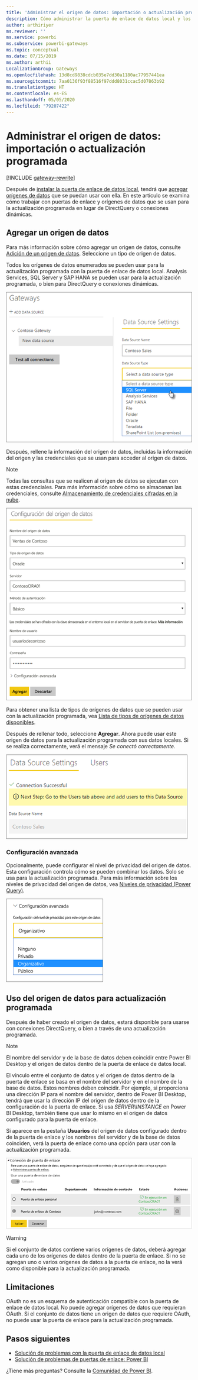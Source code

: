 ```yaml
---
title: 'Administrar el origen de datos: importación o actualización programada'
description: Cómo administrar la puerta de enlace de datos local y los orígenes de datos que pertenecen a esa puerta de enlace. Este artículo es específico para los orígenes de datos que se pueden usar con la importación o la actualización programada.
author: arthiriyer
ms.reviewer: ''
ms.service: powerbi
ms.subservice: powerbi-gateways
ms.topic: conceptual
ms.date: 07/15/2019
ms.author: arthii
LocalizationGroup: Gateways
ms.openlocfilehash: 13d8cd9838cdcb035e7dd30a1180ac77957441ea
ms.sourcegitcommit: 7aa0136f93f88516f97ddd8031ccac5d07863b92
ms.translationtype: HT
ms.contentlocale: es-ES
ms.lasthandoff: 05/05/2020
ms.locfileid: "79207422"
---
```

# <a name="manage-your-data-source---importscheduled-refresh"></a>Administrar el origen de datos: importación o actualización programada

[!INCLUDE [gateway-rewrite](includes/gateway-rewrite.md)]

Después de [instalar la puerta de enlace de datos local](/data-integration/gateway/service-gateway-install), tendrá que [agregar orígenes de datos](service-gateway-data-sources.md#add-a-data-source) que se puedan usar con ella. En este artículo se examina cómo trabajar con puertas de enlace y orígenes de datos que se usan para la actualización programada en lugar de DirectQuery o conexiones dinámicas.

## <a name="add-a-data-source"></a>Agregar un origen de datos

Para más información sobre cómo agregar un origen de datos, consulte [Adición de un origen de datos](service-gateway-data-sources.md#add-a-data-source). Seleccione un tipo de origen de datos.

Todos los orígenes de datos enumerados se pueden usar para la actualización programada con la puerta de enlace de datos local. Analysis Services, SQL Server y SAP HANA se pueden usar para la actualización programada, o bien para DirectQuery o conexiones dinámicas.

![Selección del origen de datos](media/service-gateway-enterprise-manage-scheduled-refresh/datasourcesettings2.png)

Después, rellene la información del origen de datos, incluidas la información del origen y las credenciales que se usan para acceder al origen de datos.

> [!NOTE]
> Todas las consultas que se realicen al origen de datos se ejecutan con estas credenciales. Para más información sobre cómo se almacenan las credenciales, consulte [Almacenamiento de credenciales cifradas en la nube](service-gateway-data-sources.md#store-encrypted-credentials-in-the-cloud).

![Rellene la configuración del origen de datos](media/service-gateway-enterprise-manage-scheduled-refresh/datasourcesettings3-oracle.png)

Para obtener una lista de tipos de orígenes de datos que se pueden usar con la actualización programada, vea [Lista de tipos de orígenes de datos disponibles](service-gateway-data-sources.md#list-of-available-data-source-types).

Después de rellenar todo, seleccione **Agregar**. Ahora puede usar este origen de datos para la actualización programada con sus datos locales. Si se realiza correctamente, verá el mensaje *Se conectó correctamente*.

![Representación del estado de conexión](media/service-gateway-enterprise-manage-scheduled-refresh/datasourcesettings4.png)

### <a name="advanced-settings"></a>Configuración avanzada

Opcionalmente, puede configurar el nivel de privacidad del origen de datos. Esta configuración controla cómo se pueden combinar los datos. Solo se usa para la actualización programada. Para más información sobre los niveles de privacidad del origen de datos, vea [Niveles de privacidad (Power Query)](https://support.office.com/article/Privacy-levels-Power-Query-CC3EDE4D-359E-4B28-BC72-9BEE7900B540).

![Establecimiento del nivel de privacidad](media/service-gateway-enterprise-manage-scheduled-refresh/datasourcesettings9.png)

## <a name="use-the-data-source-for-scheduled-refresh"></a>Uso del origen de datos para actualización programada

Después de haber creado el origen de datos, estará disponible para usarse con conexiones DirectQuery, o bien a través de una actualización programada.

> [!NOTE]
> El nombre del servidor y de la base de datos deben coincidir entre Power BI Desktop y el origen de datos dentro de la puerta de enlace de datos local.

El vínculo entre el conjunto de datos y el origen de datos dentro de la puerta de enlace se basa en el nombre del servidor y en el nombre de la base de datos. Estos nombres deben coincidir. Por ejemplo, si proporciona una dirección IP para el nombre del servidor, dentro de Power BI Desktop, tendrá que usar la dirección IP del origen de datos dentro de la configuración de la puerta de enlace. Si usa *SERVER\INSTANCE* en Power BI Desktop, también tiene que usar lo mismo en el origen de datos configurado para la puerta de enlace.

Si aparece en la pestaña **Usuarios** del origen de datos configurado dentro de la puerta de enlace y los nombres del servidor y de la base de datos coinciden, verá la puerta de enlace como una opción para usar con la actualización programada.

![Representación de los usuarios](media/service-gateway-enterprise-manage-scheduled-refresh/powerbi-gateway-enterprise-schedule-refresh.png)

> [!WARNING]
> Si el conjunto de datos contiene varios orígenes de datos, deberá agregar cada uno de los orígenes de datos dentro de la puerta de enlace. Si no se agregan uno o varios orígenes de datos a la puerta de enlace, no la verá como disponible para la actualización programada.

## <a name="limitations"></a>Limitaciones

OAuth no es un esquema de autenticación compatible con la puerta de enlace de datos local. No puede agregar orígenes de datos que requieran OAuth. Si el conjunto de datos tiene un origen de datos que requiere OAuth, no puede usar la puerta de enlace para la actualización programada.

## <a name="next-steps"></a>Pasos siguientes

* [Solución de problemas con la puerta de enlace de datos local](/data-integration/gateway/service-gateway-tshoot)
* [Solución de problemas de puertas de enlace: Power BI](service-gateway-onprem-tshoot.md)

¿Tiene más preguntas? Consulte la [Comunidad de Power BI](https://community.powerbi.com/).
